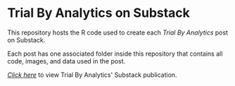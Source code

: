 # **Trial By Analytics on Substack**

This repository hosts the R code used to create each *Trial By Analytics* post on Substack.

Each post has one associated folder inside this repository that contains all code, images, and data used in the post.

[*Click here*](https://tbanalysis.substack.com/) to view Trial By Analytics' Substack publication.